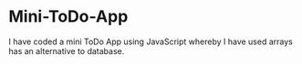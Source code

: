 # Mini-ToDo-App
I have coded a mini ToDo App using JavaScript whereby I have used arrays has an alternative to database.

